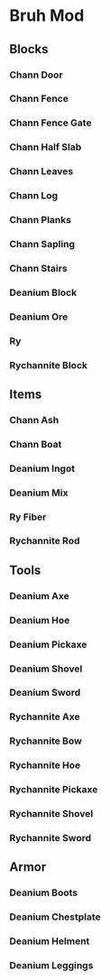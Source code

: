 # Bruh Mod

## Blocks
### Chann Door
### Chann Fence
### Chann Fence Gate
### Chann Half Slab
### Chann Leaves
### Chann Log
### Chann Planks
### Chann Sapling
### Chann Stairs
### Deanium Block
### Deanium Ore
### Ry
### Rychannite Block

## Items
### Chann Ash
### Chann Boat
### Deanium Ingot
### Deanium Mix
### Ry Fiber
### Rychannite Rod

## Tools
### Deanium Axe
### Deanium Hoe
### Deanium Pickaxe
### Deanium Shovel
### Deanium Sword
### Rychannite Axe
### Rychannite Bow
### Rychannite Hoe
### Rychannite Pickaxe
### Rychannite Shovel
### Rychannite Sword

## Armor
### Deanium Boots
### Deanium Chestplate
### Deanium Helment
### Deanium Leggings
